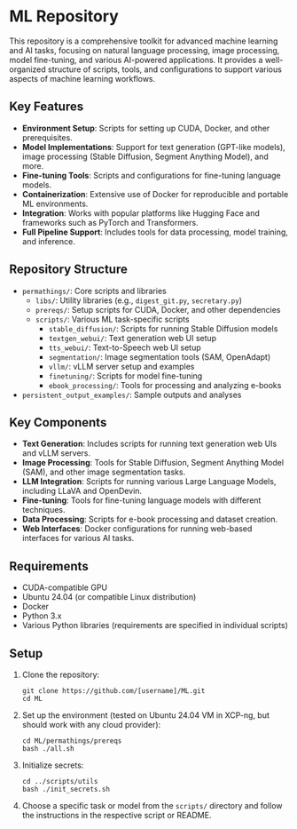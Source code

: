 # ML Repository

This repository is a comprehensive toolkit for advanced machine learning and AI tasks, focusing on natural language processing, image processing, model fine-tuning, and various AI-powered applications. It provides a well-organized structure of scripts, tools, and configurations to support various aspects of machine learning workflows.

## Key Features

- **Environment Setup**: Scripts for setting up CUDA, Docker, and other prerequisites.
- **Model Implementations**: Support for text generation (GPT-like models), image processing (Stable Diffusion, Segment Anything Model), and more.
- **Fine-tuning Tools**: Scripts and configurations for fine-tuning language models.
- **Containerization**: Extensive use of Docker for reproducible and portable ML environments.
- **Integration**: Works with popular platforms like Hugging Face and frameworks such as PyTorch and Transformers.
- **Full Pipeline Support**: Includes tools for data processing, model training, and inference.

## Repository Structure

- `permathings/`: Core scripts and libraries
  - `libs/`: Utility libraries (e.g., `digest_git.py`, `secretary.py`)
  - `prereqs/`: Setup scripts for CUDA, Docker, and other dependencies
  - `scripts/`: Various ML task-specific scripts
    - `stable_diffusion/`: Scripts for running Stable Diffusion models
    - `textgen_webui/`: Text generation web UI setup
    - `tts_webui/`: Text-to-Speech web UI setup
    - `segmentation/`: Image segmentation tools (SAM, OpenAdapt)
    - `vllm/`: vLLM server setup and examples
    - `finetuning/`: Scripts for model fine-tuning
    - `ebook_processing/`: Tools for processing and analyzing e-books
- `persistent_output_examples/`: Sample outputs and analyses

## Key Components

- **Text Generation**: Includes scripts for running text generation web UIs and vLLM servers.
- **Image Processing**: Tools for Stable Diffusion, Segment Anything Model (SAM), and other image segmentation tasks.
- **LLM Integration**: Scripts for running various Large Language Models, including LLaVA and OpenDevin.
- **Fine-tuning**: Tools for fine-tuning language models with different techniques.
- **Data Processing**: Scripts for e-book processing and dataset creation.
- **Web Interfaces**: Docker configurations for running web-based interfaces for various AI tasks.

## Requirements

- CUDA-compatible GPU
- Ubuntu 24.04 (or compatible Linux distribution)
- Docker
- Python 3.x
- Various Python libraries (requirements are specified in individual scripts)

## Setup

1. Clone the repository:
   ```
   git clone https://github.com/[username]/ML.git
   cd ML
   ```

2. Set up the environment (tested on Ubuntu 24.04 VM in XCP-ng, but should work with any cloud provider):
   ```
   cd ML/permathings/prereqs
   bash ./all.sh
   ```

3. Initialize secrets:
   ```
   cd ../scripts/utils
   bash ./init_secrets.sh
   ```

4. Choose a specific task or model from the `scripts/` directory and follow the instructions in the respective script or README.